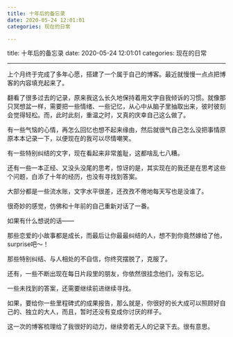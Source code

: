 ```yaml
---
title: 十年后的备忘录
date: 2020-05-24 12:01:01
categories: 现在的日常

---
```

title: 十年后的备忘录
date: 2020-05-24 12:01:01
categories: 现在的日常

---

上个月终于完成了多年心愿，搭建了一个属于自己的博客。最近就慢慢一点点把博客的内容填充起来了。

翻看了很多过去的记录，原来我这么长久地保持着用文字自我倾诉的习惯。就像那只冥想盆一样，需要把一些情绪、一些记忆，从心中从脑子里抽取出来，彼时彼刻会觉得轻松。而，此时此刻，重温之时，又真的庆幸自己这么做了。



有一些气恼的心情，再怎么回忆也想不起来缘由，然后就很气自己怎么没把事情原原本本记录一下，以便现在的我可以尽情嘲笑。

有一些特别纠结的文字，现在看起来非常羞耻，这都啥乱七八糟。

还有一些一本正经、又没头没尾的思考，惊讶的是，其实现在的我还是在思考这些个问题，白添了十年的经历，也没有寻找到答案。

大部分都是一些流水账，文字水平很差，还孜孜不倦地每天写也是没谁了。



很奇妙的感觉，仿佛和十年前的自己重新对话了一番。

如果有什么想说的话——

那些恋爱的小故事都是成长，而最后让你最最纠结的人，想不到你竟然嫁给了他，surprise吧～！

那些特别纠结、与人相处的不自信，你终究摆脱了，克服了。

还有，一些不断出现在每日片段里的朋友，你依然很挂念他们，没有忘记。

一些未找到的答案，还需要继续前进继续寻找。



如果，要给你一些里程碑式的成果报告，那么就是，你很好的长大成可以照顾好自己的、独立的大人，而且，暂时还没有变成你讨厌的样子。 



这一次的博客梳理给了我很好的动力，继续旁若无人的记录下去。很有意思。

